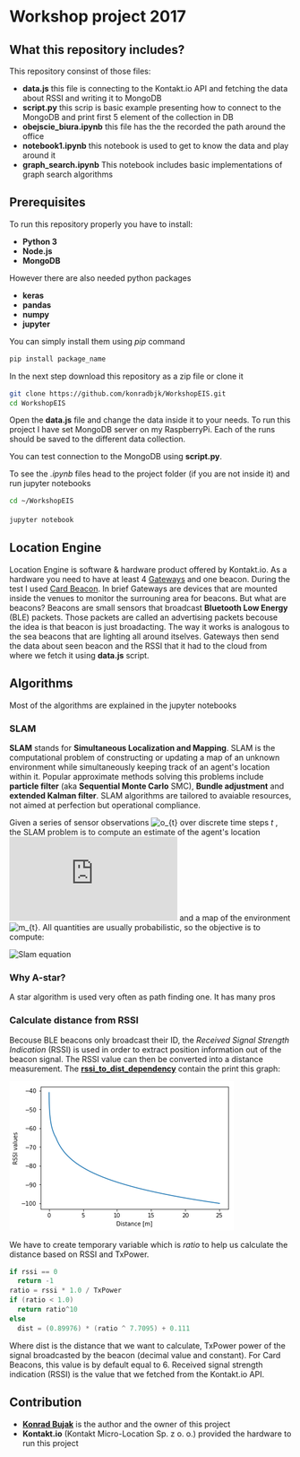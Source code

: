 # Workshop project 2017

## What this repository includes?
This repository consinst of those files:
* **data.js** this file is connecting to the Kontakt.io API and fetching the data about RSSI and writing it to MongoDB
* **script.py** this scrip is basic example presenting how to connect to the MongoDB and print first 5 element of the collection in DB
* **obejscie_biura.ipynb** this file has the the recorded the path around the office
* **notebook1.ipynb** this notebook is used to get to know the data and play around it
* **graph_search.ipynb** This notebook includes basic implementations of graph search algorithms

## Prerequisites
To run this repository properly  you have to install:
* **Python 3**
* **Node.js**
* **MongoDB**

However there are also needed python packages
* **keras**
* **pandas**
* **numpy**
* **jupyter**

You can simply install them using *pip* command
~~~ bash
pip install package_name
~~~

In the next step download this repository as a zip file or clone it
~~~ bash
git clone https://github.com/konradbjk/WorkshopEIS.git
cd WorkshopEIS
~~~

Open the **data.js** file and change the data inside it to your needs. To run this project I have set MongoDB server on my RaspberryPi. Each of the runs should be saved to the different data collection.

You can test connection to the MongoDB using **script.py**.

To see the *.ipynb* files head to the project folder (if you are not inside it) and run jupyter notebooks
~~~ bash
cd ~/WorkshopEIS

jupyter notebook
~~~
## Location Engine
Location Engine is software & hardware product offered by Kontakt.io. As a hardware you need to have at least 4 [Gateways](https://store.kontakt.io/next-generation/33-gateway.html) and one beacon. During the test I used [Card Beacon](https://store.kontakt.io/next-generation/31-card-beacon.html). In brief Gateways are devices that are mounted inside the venues to monitor the surrouning area for beacons. But what are beacons? Beacons are small sensors that broadcast **Bluetooth Low Energy** (BLE) packets. Those packets are called an advertising packets becouse the idea is that beacon is just broadacting. The way it works is analogous to the sea beacons that are lighting all around itselves. Gateways then send the data about seen beacon and the RSSI that it had to the cloud from where we fetch it using **data.js** script.

## Algorithms

Most of the algorithms are explained in the jupyter notebooks

### SLAM
**SLAM** stands for **Simultaneous Localization and Mapping**. SLAM is the computational problem of constructing or updating a map of an unknown environment while simultaneously keeping track of an agent's location within it. Popular approximate methods solving this problems include **particle filter** (aka **Sequential Monte Carlo** SMC), **Bundle adjustment** and **extended Kalman filter**. SLAM algorithms are tailored to avaiable resources, not aimed at perfection but operational compliance.

Given a series of sensor observations ![o_{t}](http://bit.ly/2w0j3yR)
over discrete time steps *t* , the SLAM problem is to compute an estimate of the agent's location
![x_{t}](http://www.sciweavers.org/tex2img.php?eq=%20x_%7Bt%7D%20&bc=White&fc=Black&im=jpg&fs=12&ff=arev&edit=0)
 and a map of the environment ![m_{t}](http://bit.ly/2yeGypu). All quantities are usually probabilistic, so the objective is to compute:

![Slam equation](https://wikimedia.org/api/rest_v1/media/math/render/svg/55e70fdde5a9cba64f55bdc9c1a9df0fa014799a)



### Why A-star?
A star algorithm is used very often as path finding one. It has many pros

### Calculate distance from RSSI
Becouse BLE beacons only broadcast their ID, the *Received Signal Strength Indication* (RSSI) is used in order to extract position information out of the beacon signal. The RSSI value can then be converted into a distance measurement. The **[rssi_to_dist_dependency](https://github.com/konradbjk/WorkshopEIS/blob/master/rss_to_dist_dependency.ipynb)** contain the print this graph:

![Rssi to distance dependency](https://github.com/konradbjk/WorkshopEIS/blob/master/Graphics/rssi_dist.png?raw=true)

We have to create temporary variable which is *ratio* to help us calculate the distance based on RSSI and TxPower.
~~~ java
if rssi == 0
  return -1
ratio = rssi * 1.0 / TxPower
if (ratio < 1.0)
  return ratio^10
else
  dist = (0.89976) * (ratio ^ 7.7095) + 0.111
~~~
Where dist is the distance that we want to calculate, TxPower power of the signal broadcasted by the beacon (decimal value and constant). For Card Beacons, this value is by default equal to 6. Received signal strength indication (RSSI) is the value that we fetched from the Kontakt.io API.


## Contribution
* [**Konrad Bujak**](https://www.linkedin.com/in/konrad-bujak-024445122/) is the author and the owner of this project
* **Kontakt.io** (Kontakt Micro-Location Sp. z o. o.) provided the hardware to run this project
